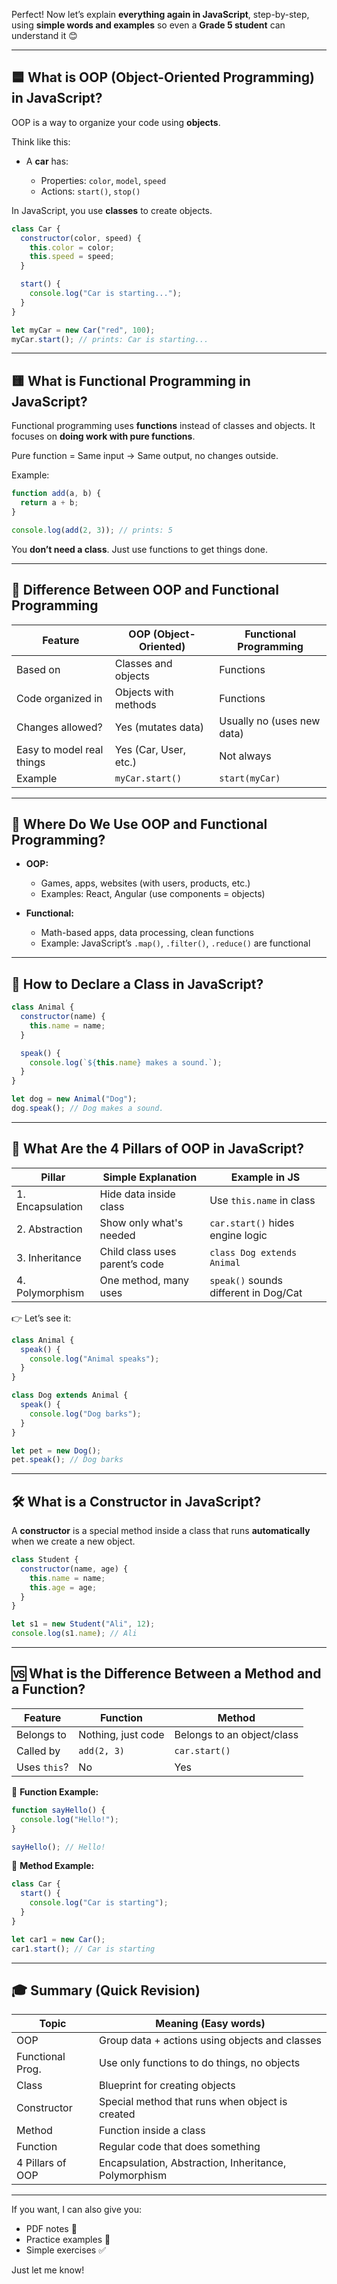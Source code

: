 Perfect! Now let’s explain **everything again in JavaScript**, step-by-step, using **simple words and examples** so even a **Grade 5 student** can understand it 😊

---

## 🟦 What is OOP (Object-Oriented Programming) in JavaScript?

OOP is a way to organize your code using **objects**.

Think like this:

- A **car** has:

  - Properties: `color`, `model`, `speed`
  - Actions: `start()`, `stop()`

In JavaScript, you use **classes** to create objects.

```js
class Car {
  constructor(color, speed) {
    this.color = color;
    this.speed = speed;
  }

  start() {
    console.log("Car is starting...");
  }
}

let myCar = new Car("red", 100);
myCar.start(); // prints: Car is starting...
```

---

## 🟨 What is Functional Programming in JavaScript?

Functional programming uses **functions** instead of classes and objects. It focuses on **doing work with pure functions**.

Pure function = Same input → Same output, no changes outside.

Example:

```js
function add(a, b) {
  return a + b;
}

console.log(add(2, 3)); // prints: 5
```

You **don’t need a class**. Just use functions to get things done.

---

## 🔄 Difference Between OOP and Functional Programming

| Feature                   | OOP (Object-Oriented) | Functional Programming     |
| ------------------------- | --------------------- | -------------------------- |
| Based on                  | Classes and objects   | Functions                  |
| Code organized in         | Objects with methods  | Functions                  |
| Changes allowed?          | Yes (mutates data)    | Usually no (uses new data) |
| Easy to model real things | Yes (Car, User, etc.) | Not always                 |
| Example                   | `myCar.start()`       | `start(myCar)`             |

---

## 🧠 Where Do We Use OOP and Functional Programming?

- **OOP:**

  - Games, apps, websites (with users, products, etc.)
  - Examples: React, Angular (use components = objects)

- **Functional:**

  - Math-based apps, data processing, clean functions
  - Example: JavaScript’s `.map()`, `.filter()`, `.reduce()` are functional

---

## 🧱 How to Declare a Class in JavaScript?

```js
class Animal {
  constructor(name) {
    this.name = name;
  }

  speak() {
    console.log(`${this.name} makes a sound.`);
  }
}

let dog = new Animal("Dog");
dog.speak(); // Dog makes a sound.
```

---

## 🔷 What Are the 4 Pillars of OOP in JavaScript?

| Pillar           | Simple Explanation             | Example in JS                         |
| ---------------- | ------------------------------ | ------------------------------------- |
| 1. Encapsulation | Hide data inside class         | Use `this.name` in class              |
| 2. Abstraction   | Show only what's needed        | `car.start()` hides engine logic      |
| 3. Inheritance   | Child class uses parent’s code | `class Dog extends Animal`            |
| 4. Polymorphism  | One method, many uses          | `speak()` sounds different in Dog/Cat |

👉 Let’s see it:

```js
class Animal {
  speak() {
    console.log("Animal speaks");
  }
}

class Dog extends Animal {
  speak() {
    console.log("Dog barks");
  }
}

let pet = new Dog();
pet.speak(); // Dog barks
```

---

## 🛠 What is a Constructor in JavaScript?

A **constructor** is a special method inside a class that runs **automatically** when we create a new object.

```js
class Student {
  constructor(name, age) {
    this.name = name;
    this.age = age;
  }
}

let s1 = new Student("Ali", 12);
console.log(s1.name); // Ali
```

---

## 🆚 What is the Difference Between a Method and a Function?

| Feature      | Function           | Method                     |
| ------------ | ------------------ | -------------------------- |
| Belongs to   | Nothing, just code | Belongs to an object/class |
| Called by    | `add(2, 3)`        | `car.start()`              |
| Uses `this`? | No                 | Yes                        |

🔹 **Function Example:**

```js
function sayHello() {
  console.log("Hello!");
}

sayHello(); // Hello!
```

🔹 **Method Example:**

```js
class Car {
  start() {
    console.log("Car is starting");
  }
}

let car1 = new Car();
car1.start(); // Car is starting
```

---

## 🎓 Summary (Quick Revision)

| Topic            | Meaning (Easy words)                                  |
| ---------------- | ----------------------------------------------------- |
| OOP              | Group data + actions using objects and classes        |
| Functional Prog. | Use only functions to do things, no objects           |
| Class            | Blueprint for creating objects                        |
| Constructor      | Special method that runs when object is created       |
| Method           | Function inside a class                               |
| Function         | Regular code that does something                      |
| 4 Pillars of OOP | Encapsulation, Abstraction, Inheritance, Polymorphism |

---

If you want, I can also give you:

- PDF notes 📄
- Practice examples 🧠
- Simple exercises ✅

Just let me know!
